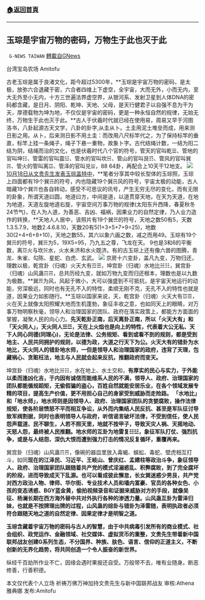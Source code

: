 ###  [:house:返回首頁](https://github.com/ourhimalayas/txt)
---


## 玉琮是宇宙万物的密码，万物生于此也灭于此
` G-NEWS TAIWAN` [轉載自GNews](https://gnews.org/zh-hans/1614790/)

台湾宝岛农场 Amitofu

古老玉琮是属于良渚文化，距今超过5300年，**玉琮是宇宙万物的密码，是太极，放弥六合退藏于密，六合者四维上下虚空，全宇宙，大而无外，小而无内，至大无外至小无内，十方三世遍法界虚空界，从银河系、发射卫星到人体DNA的密码都含藏，是日月、阴阳、乾坤、天地、父母，是天行健君子以自强不息为干为天，厚德载物为坤为地，不仅仅是宇宙的密码，更是一种永恒自然的规律，无始无终，万物生于此也灭于此。**古人于伏羲时代就已经在使用易，周易又早于河图洛书，八卦起源古天文学，八卦的卦字,从圭从卜。土圭用泥土堆垒而成，用来测日影之用。从卜，后来测日影不用土圭：而改用八尺标竿代之，为了保持标竿的垂直，标竿上挂一条绳子，绳子下悬一重物，故象卜字。古代结绳计数，一结为阳二结为阴，结绳而治的文化，也是伏羲时代八个官的符号，管天的官叫乾☰、管地的官叫坤☷、管雷的官叫震☳、管水的官叫坎☵、管山的官叫艮☶、管风的官叫巽☴、管火的管叫离☲、管泽的官叫兑☱，88 64卦，再配合上10天干12地支。
![](https://assets.gnews.org/wp-content/uploads/2021/10/Jade-cong-tube-400x225.jpg)
[10月18日从文贵先生发表玉琮盖特中](https://gettr.com/post/pehjcxfdb9)，**笔者分享其中较长型体的玉琮照，玉琮上四面都有19个巽☴的符号，内也隐藏19个巽☴风的符号，宇宙太极的动能，古人暗藏19个巽☴也各自转动，感受不可思议的讯号，产生无穷无尽的变化，而有无限的卦象，所谓天道曰圆，地道曰方，中间是道，以道贯穿天地，在天为天道，在地为地道，天道左旋地道右旋，宇宙空间万事万物的规律(太阳东升西降，春夏秋冬24节气)，在人为人道，为善恶、吉凶、福祸，因果业力的自然定律，乃人业力造作的转换，**天地人人居中，该照片有19个巽☴的符号，天地之数50有5，天数1.3.5.7.9，地数2.4.6.8.10，天数20有5(1+3+5+7+9=25)，地数30(2+4+6+8+10)，天地之数55，其六以象六画之数，减之而用49。玉琮有19个巽☴的符号，巽☴为5，19X5=95，乃九五之尊，飞龙在天。 9也是3和6的平衡数，离☲火与坎☵水，火水未济和水火既济。有的古玉琮上还有像六兽的图腾，青龙、朱雀、勾陈、星蛇、白虎、玄武。
![](https://assets.gnews.org/wp-content/uploads/2021/10/I-Ching.jpg)
京房十六变卦，盖凡九变，万物归还，理数以极，乾宫卦（归魂）火天大有☲☰，坤宫卦（归魂）水地比☵☷，巽宫卦（归魂）山风蛊☶☴，总共历经九变，就如万物九变而归还根本，理数也是以九数为极数。**巽☴为风，风起于微小，大可以强盛到不可抵抗，是宇宙天地运行的动能，穷深极远，同时也有无孔不入的特性，柔顺无刚不克，无孔不入的特性也就是道，因果业力如影随行。**玉琮以国家来说，天，乾宫卦（归魂）火天大有☲☰，火在天上就像太阳照耀大地而生机蓬勃，象征丰收之意，也如同天上的眼睛，对万事万物明察秋毫，领导人和治理国家的团队、政府在落实政策上，都能方方面面的掌握，凝聚人民的向心力。**先天乾卦正南，后天离卦正南，所以「火天大有」和「天火同人」，天火同人☰☲，天在上火焰也是向上的特性，代表着大公无私、天下人同心同德(同理心)，无论是法律、公务规矩、看到或看不到的规则，都是受到地主、人民共同拥护的规则，以德为政，大道之行天下为公。火天大有的错卦为水地比，天火同人的错卦地水师，一但是领导人和治理国家的政府，违背了天理，包藏祸心、贪赃枉法，地主与人民就会起来反抗，推翻政府而变天。**

坤宫卦（归魂）水地比☵☷，水在地上、水土交和，**有厚实的民心与实力，于外能以柔而逢凶化吉，于内因有诚信而能维系人民的不满，领导人、政府、治理国家的团队都能循规蹈矩，无偷假骗的盗心，百姓自然就能安居乐业，在各个领域发展专精的项目，提高生产价值，更不用担心自己的身家受到威胁而走险路。 「水地比」和「地水师」，地水师则是因领导人、政府、治理国家团队的贪婪腐败，操作法律规矩，使各阶层愤怒不平而相互争讼，从外而内集结人民反抗、甚至是军队征讨导致军阀割据，同时也表明领导人与政府，听信谣言破坏法律，不受到信任，使人民怨声载道、民不聊生，人若不照天里，地就不按甲子，导致天灾人祸、天摇地动、天怒人怨，最终被人民推翻。地水师的互卦为地雷复☷☳，象征军队打仗、强烈抗争，或是与人结怨、深仇大恨而遭到强力打击的情况反复循环，重覆再来。**

巽宫卦（归魂）山风蛊☶☴，像碗的器皿里放入毒蝎、蜈蚣、毒蛇、壁虎相互打斗，如同**现在的江泽民、习近平、王岐山、曾庆红、孟建柱等政治斗争，象征领导人、政府、治理国家团队跟随着共产党的模式淫溺惑乱、积弊腐败，到了完全腐坏的阶段，进而导致成天下乱源。也可以看成彼此懈怠，长女巽迷惑少男艮，共产党对西方政治人物、律师、华尔街、专业技术人员和墙内富豪、官员的各种女色、小孩的变态诱惑、BGY蓝金黄，偷拍视频录音和证据来威胁对方的手段，就像吴征、杨澜长期在西方海外替中共对外执行各种的渗透力量。山风蛊互卦为雷泽归妹，也就是不按牌理出牌的过程，山风蛊的综卦与错卦为泽雷随，表明执政者必须符合跟随天地之道的自然定律、因果定律才是明智之道。**

**玉琮含藏着宇宙万物的密码与古人的智慧，由于中共病毒引发所有的商业模式、社会组织、政党运作、金融领域、社交媒体、虚拟货币的重整，文贵先生带着新中国联邦战友创建G系列生态，不分国界、种族、肤色、语言、信仰的正道主义，不断创新的无界化趋势，将共同创造一个令人振奋的新世界。**

纵经千百劫所作业不亡，因缘会遇时果报还自受。万般带不去，唯有业随身。断恶修善，行善积德。

本文仅代表个人立场
祈祷万佛万神加持文贵先生与新中国联邦战友
审核:Athena雅典娜 发布:Amitofu
